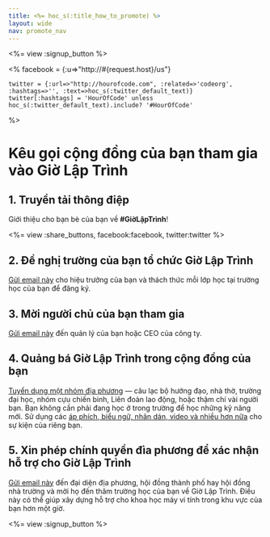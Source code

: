 ```yaml
---
title: <%= hoc_s(:title_how_to_promote) %>
layout: wide
nav: promote_nav
---
```

<%= view :signup_button %>

<%
    facebook = {:u=>"http://#{request.host}/us"}

    twitter = {:url=>"http://hourofcode.com", :related=>'codeorg', :hashtags=>'', :text=>hoc_s(:twitter_default_text)}
    twitter[:hashtags] = 'HourOfCode' unless hoc_s(:twitter_default_text).include? '#HourOfCode'
%>

# Kêu gọi cộng đồng của bạn tham gia vào Giờ Lập Trình

## 1. Truyền tải thông điệp

Giới thiệu cho bạn bè của bạn về **#GiờLậpTrình**!

<%= view :share_buttons, facebook:facebook, twitter:twitter %>

## 2. Đề nghị trường của bạn tổ chức Giờ Lập Trình

[Gửi email này](<%= resolve_url('/promote/resources#sample-emails') %>) cho hiệu trưởng của bạn và thách thức mỗi lớp học tại trường học của bạn để đăng ký.

## 3. Mời người chủ của bạn tham gia

[Gửi email này](<%= resolve_url('/promote/resources#sample-emails') %>) đến quản lý của bạn hoặc CEO của công ty.

## 4. Quảng bá Giờ Lập Trình trong cộng đồng của bạn

[Tuyển dụng một nhóm địa phương](<%= resolve_url('/promote/resources#sample-emails') %>) — câu lạc bộ hướng đạo, nhà thờ, trường đại học, nhóm cựu chiến binh, Liên đoàn lao động, hoặc thậm chí vài người bạn. Bạn không cần phải đang học ở trong trường để học những kỹ năng mới. Sử dụng các [áp phích, biểu ngữ, nhãn dán, video và nhiều hơn nữa](<%= resolve_url('/promote/resources') %>) cho sự kiện của riêng bạn.

## 5. Xin phép chính quyền đìa phương để xác nhận hỗ trợ cho Giờ Lập Trình

[Gửi email này](<%= resolve_url('/promote/resources#sample-emails') %>) đến đại diện địa phương, hội đồng thành phố hay hội đồng nhà trường và mời họ đến thăm trường học của bạn về Giờ Lập Trình. Điều này có thể giúp xây dựng hỗ trợ cho khoa học máy vi tính trong khu vực của bạn hơn một giờ.

<%= view :signup_button %>